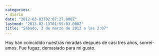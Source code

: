 ```yaml
---
categories:
- diario
date: "2012-03-03T02:07:27.000Z"
lastmod: "2013-02-13T01:55:03.000Z"
title: "Sábado, 3 de marzo de 2012 a las 2:07"
---
```


Hoy han coincidido nuestras miradas después de casi tres años, sonreí­amos. Fue fugaz, demasiado para mi gusto.